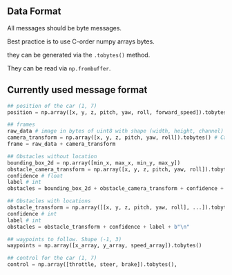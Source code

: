 ## Data Format

All messages should be byte messages.

Best practice is to use C-order numpy arrays bytes.

they can be generated via the `.tobytes()` method.

They can be read via `np.frombuffer`.

## Currently used message format

```python
## position of the car (1, 7)
position = np.array([x, y, z, pitch, yaw, roll, forward_speed]).tobytes()

## frames 
raw_data # image in bytes of uint8 with shape (width, height, channel)
camera_transform = np.array([x, y, z, pitch, yaw, roll]).tobytes() # Camera settings 
frame = raw_data + camera_transform

## Obstacles without location
bounding_box_2d = np.array([min_x, max_x, min_y, max_y])
obstacle_camera_transform = np.array([x, y, z, pitch, yaw, roll]).tobytes() # obstacle transform 
confidence # float 
label # int
obstacles = bounding_box_2d + obstacle_camera_transform + confidence + label

## Obstacles with locations
obstacle_transform = np.array([[x, y, z, pitch, yaw, roll], ...]).tobytes() # obstacle transform 
confidence # int 
label # int
obstacles = obstacle_transform + confidence + label + b"\n" 

## waypoints to follow. Shape (-1, 3)
waypoints = np.array([x_array, y_array, speed_array]).tobytes()

## control for the car (1, 7)
control = np.array([throttle, steer, brake]).tobytes(),
```